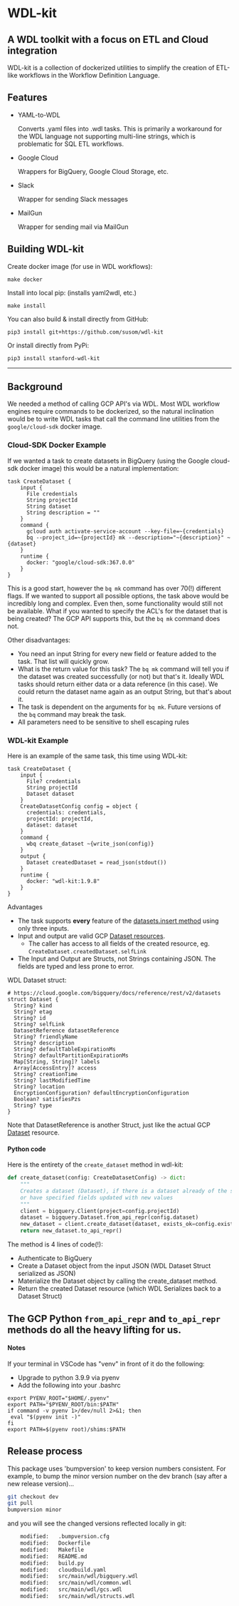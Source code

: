 # WDL-kit
## A WDL toolkit with a focus on ETL and Cloud integration

WDL-kit is a collection of dockerized utilities to simplify the creation of ETL-like workflows in the Workflow Definition Language. 

## Features

* YAML-to-WDL
  
  Converts .yaml files into .wdl tasks. This is primarily a workaround for the WDL language not supporting multi-line strings, which is problematic for SQL ETL workflows. 

* Google Cloud

  Wrappers for BigQuery, Google Cloud Storage, etc. 

* Slack

  Wrapper for sending Slack messages

* MailGun

  Wrapper for sending mail via MailGun


## Building WDL-kit

Create docker image (for use in WDL workflows):

`make docker`

Install into local pip: (installs yaml2wdl, etc.)

`make install`

You can also build & install directly from GitHub:

`pip3 install git+https://github.com/susom/wdl-kit`

Or install directly from PyPi:

`pip3 install stanford-wdl-kit`

---
## Background
We needed a method of calling GCP API's via WDL. Most WDL workflow engines require commands to be dockerized, so the natural inclination
would be to write WDL tasks that call the command line utilities from the `google/cloud-sdk` docker image. 

### Cloud-SDK Docker Example
If we wanted a task to create datasets in BigQuery (using the Google cloud-sdk docker image) this would be a 
natural implementation:

```WDL
task CreateDataset {
    input {
      File credentials
      String projectId
      String dataset
      String description = ""
    }
    command {
      gcloud auth activate-service-account --key-file=~{credentials}
      bq --project_id=~{projectId} mk --description="~{description}" ~{dataset}
    }
    runtime {
      docker: "google/cloud-sdk:367.0.0"
    }
}
```

This is a good start, however the `bq mk` command has over 70(!) different flags. If we wanted to support all possible
options, the task above would be incredibly long and complex. Even then, some functionality would still not be available.
What if you wanted to specify the ACL's for the dataset that is being created? The GCP API supports this, but the `bq mk` command does not. 

Other disadvantages:
* You need an input String for every new field or feature added to the task. That list will quickly grow. 
* What is the return value for this task? The `bq mk` command will tell you if the dataset was created successfully (or not) but that's it. Ideally
WDL tasks should return either data or a data reference (in this case). We could return the dataset name again as an output String, but that's about it.
* The task is dependent on the arguments for `bq mk`. Future versions of the `bq` command may break the task. 
* All parameters need to be sensitive to shell escaping rules

### WDL-kit Example

Here is an example of the same task, this time using WDL-kit:

```WDL
task CreateDataset {
    input {
      File? credentials
      String projectId
      Dataset dataset
    }
    CreateDatasetConfig config = object {
      credentials: credentials,
      projectId: projectId,
      dataset: dataset
    }
    command {
      wbq create_dataset ~{write_json(config)}
    }
    output {
      Dataset createdDataset = read_json(stdout())
    }
    runtime {
      docker: "wdl-kit:1.9.8"
    }
}
```

Advantages
* The task supports **every** feature of the [datasets.insert method](https://cloud.google.com/bigquery/docs/reference/rest/v2/datasets/insert) using only three inputs.
* Input and output are valid GCP [Dataset resources](https://cloud.google.com/bigquery/docs/reference/rest/v2/datasets).
    * The caller has access to all fields of the created resource, eg. `CreateDataset.createdDataset.selfLink`
* The Input and Output are Structs, not Strings containing JSON. The fields are typed and less prone to error.  

WDL Dataset struct:

```WDL
# https://cloud.google.com/bigquery/docs/reference/rest/v2/datasets
struct Dataset {
  String? kind
  String? etag
  String? id
  String? selfLink
  DatasetReference datasetReference
  String? friendlyName
  String? description
  String? defaultTableExpirationMs
  String? defaultPartitionExpirationMs
  Map[String, String]? labels
  Array[AccessEntry]? access
  String? creationTime
  String? lastModifiedTime
  String? location
  EncryptionConfiguration? defaultEncryptionConfiguration
  Boolean? satisfiesPzs
  String? type
}
```

Note that DatasetReference is another Struct, just like the actual GCP [Dataset](https://cloud.google.com/bigquery/docs/reference/rest/v2/datasets) resource.

#### Python code
Here is the entirety of the `create_dataset` method in wdl-kit:

```python
def create_dataset(config: CreateDatasetConfig) -> dict:
    """
    Creates a dataset (Dataset), if there is a dataset already of the same name it can be deleted
    or have specified fields updated with new values
    """
    client = bigquery.Client(project=config.projectId)
    dataset = bigquery.Dataset.from_api_repr(config.dataset)
    new_dataset = client.create_dataset(dataset, exists_ok=config.existsOk, timeout=30)
    return new_dataset.to_api_repr()
```

The method is 4 lines of code(!):
* Authenticate to BigQuery
* Create a Dataset object from the input JSON (WDL Dataset Struct serialized as JSON)
* Materialize the Dataset object by calling the create_dataset method. 
* Return the created Dataset resource (which WDL Serializes back to a Dataset Struct)

The GCP Python `from_api_repr` and `to_api_repr` methods do all the heavy lifting for us.
---
#### Notes
If your terminal in VSCode has "venv" in front of it do the following:
* Upgrade to python 3.9.9 via pyenv
* Add the following into your .bashrc
```shell
export PYENV_ROOT="$HOME/.pyenv"
export PATH="$PYENV_ROOT/bin:$PATH"
if command -v pyenv 1>/dev/null 2>&1; then
 eval "$(pyenv init -)"
fi
export PATH=$(pyenv root)/shims:$PATH
```

## Release process
This package uses 'bumpversion' to keep version numbers consistent. For example, to bump the minor version number on the dev branch (say after a new release version)... 
```bash
git checkout dev
git pull
bumpversion minor
```
and you will see the changed versions reflected locally in git:
```bash
	modified:   .bumpversion.cfg
	modified:   Dockerfile
	modified:   Makefile
	modified:   README.md
	modified:   build.py
	modified:   cloudbuild.yaml
	modified:   src/main/wdl/bigquery.wdl
	modified:   src/main/wdl/common.wdl
	modified:   src/main/wdl/gcs.wdl
	modified:   src/main/wdl/structs.wdl
```
